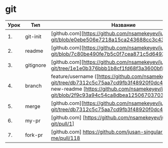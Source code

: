 # git

| Урок | Тип               | Название  | Ссылка                     |
| ---- | ----------------- | --------- | -------------------------- |
| 1.   |  git-init  | [github.com][https://github.com/nsamekeyev/jusan-git/blob/e0ebe506e7218a15ca243688cc3c43e22fbd66bc] |
| 2.   |  readme    | [github.com][https://github.com/nsamekeyev/jusan-git/blob/7c80be490fe7b5c0f7cea871c5d64938a718b962] |
| 3.   |  gitignore | [github.com][https://github.com/nsamekeyev/jusan-git/tree/1e1e0b376bbb1b8cf1fd68f3a3600bf8cee4285a] |
| 4.   |  branch    | feature/username ([https://github.com/nsamekeyev/jusan-git/tree/db7312c5c75aa7cd9fb3f48920f0dc4b8b364b52]    new-readme [https://github.com/nsamekeyev/jusan-git/blob/2f9c93a94c54ca8dbea12506703703974a5fa2d3] |
| 5.   |  merge     | [github.com][https://github.com/nsamekeyev/jusan-git/tree/db7312c5c75aa7cd9fb3f48920f0dc4b8b364b52] |
| 6.   |  my-pr     | [github.com] [https://github.com/nsamekeyev/jusan-git/pull/1] |
| 7.   |  fork-pr   | [github.com] https://github.com/jusan-singularity/fork-me/pull/118   |
